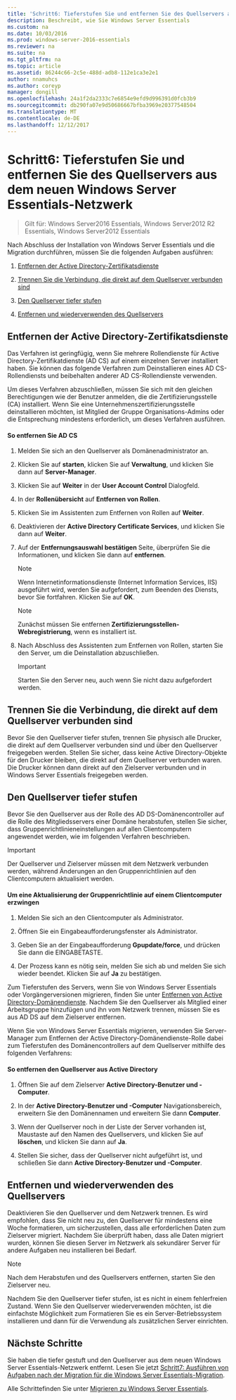 ```yaml
---
title: 'Schritt6: Tieferstufen Sie und entfernen Sie des Quellservers aus dem neuen Windows Server Essentials-Netzwerk'
description: Beschreibt, wie Sie Windows Server Essentials
ms.custom: na
ms.date: 10/03/2016
ms.prod: windows-server-2016-essentials
ms.reviewer: na
ms.suite: na
ms.tgt_pltfrm: na
ms.topic: article
ms.assetid: 86244c66-2c5e-488d-adb8-112e1ca3e2e1
author: nnamuhcs
ms.author: coreyp
manager: dongill
ms.openlocfilehash: 24a1f2da2333c7e6854e9efd9d996391d0fcb3b9
ms.sourcegitcommit: db290fa07e9d50686667bfba3969e20377548504
ms.translationtype: MT
ms.contentlocale: de-DE
ms.lasthandoff: 12/12/2017
---
```

# <a name="step-6-demote-and-remove-the-source-server-from-the-new-windows-server-essentials-network"></a>Schritt6: Tieferstufen Sie und entfernen Sie des Quellservers aus dem neuen Windows Server Essentials-Netzwerk

>Gilt für: Windows Server2016 Essentials, Windows Server2012 R2 Essentials, Windows Server2012 Essentials

Nach Abschluss der Installation von Windows Server Essentials und die Migration durchführen, müssen Sie die folgenden Aufgaben ausführen:  
  
1.  [Entfernen der Active Directory-Zertifikatsdienste](Step-6--Demote-and-remove-the-Source-Server-from-the-new-Windows-Server-Essentials-network.md#BKMK_ADCS)  
  
2.  [Trennen Sie die Verbindung, die direkt auf dem Quellserver verbunden sind](Step-6--Demote-and-remove-the-Source-Server-from-the-new-Windows-Server-Essentials-network.md#BKMK_PhysicallyDisconnect)  
  
3.  [Den Quellserver tiefer stufen](Step-6--Demote-and-remove-the-Source-Server-from-the-new-Windows-Server-Essentials-network.md#BKMK_DemoteTheSourceServer)  
  
4.  [Entfernen und wiederverwenden des Quellservers](Step-6--Demote-and-remove-the-Source-Server-from-the-new-Windows-Server-Essentials-network.md#BKMK_RemoveTheSourceServer)  
  
##  <a name="BKMK_ADCS"></a>Entfernen der Active Directory-Zertifikatsdienste  
 Das Verfahren ist geringfügig, wenn Sie mehrere Rollendienste für Active Directory-Zertifikatdienste (AD CS) auf einem einzelnen Server installiert haben. Sie können das folgende Verfahren zum Deinstallieren eines AD CS-Rollendiensts und beibehalten anderer AD CS-Rollendienste verwenden.  
  
 Um dieses Verfahren abzuschließen, müssen Sie sich mit den gleichen Berechtigungen wie der Benutzer anmelden, die die Zertifizierungsstelle (CA) installiert. Wenn Sie eine Unternehmenszertifizierungsstelle deinstallieren möchten, ist Mitglied der Gruppe Organisations-Admins oder die Entsprechung mindestens erforderlich, um dieses Verfahren ausführen.  
  
#### <a name="to-remove-ad-cs"></a>So entfernen Sie AD CS  
  
1.  Melden Sie sich an den Quellserver als Domänenadministrator an.  
  
2.  Klicken Sie auf **starten**, klicken Sie auf **Verwaltung**, und klicken Sie dann auf **Server-Manager**.  
  
3.  Klicken Sie auf **Weiter** in der **User Account Control** Dialogfeld.  
  
4.  In der **Rollenübersicht** auf **Entfernen von Rollen**.  
  
5.  Klicken Sie im Assistenten zum Entfernen von Rollen auf **Weiter**.  
  
6.  Deaktivieren der **Active Directory Certificate Services**, und klicken Sie dann auf **Weiter**.  
  
7.  Auf der **Entfernungsauswahl bestätigen** Seite, überprüfen Sie die Informationen, und klicken Sie dann auf **entfernen**.  
  
    > [!NOTE]
    >  Wenn Internetinformationsdienste (Internet Information Services, IIS) ausgeführt wird, werden Sie aufgefordert, zum Beenden des Diensts, bevor Sie fortfahren. Klicken Sie auf **OK**.  
  
    > [!NOTE]
    >  Zunächst müssen Sie entfernen **Zertifizierungsstellen-Webregistrierung**, wenn es installiert ist.  
  
8.  Nach Abschluss des Assistenten zum Entfernen von Rollen, starten Sie den Server, um die Deinstallation abzuschließen.  
  
    > [!IMPORTANT]
    >  Starten Sie den Server neu, auch wenn Sie nicht dazu aufgefordert werden.  
  
##  <a name="BKMK_PhysicallyDisconnect"></a>Trennen Sie die Verbindung, die direkt auf dem Quellserver verbunden sind  
 Bevor Sie den Quellserver tiefer stufen, trennen Sie physisch alle Drucker, die direkt auf dem Quellserver verbunden sind und über den Quellserver freigegeben werden. Stellen Sie sicher, dass keine Active Directory-Objekte für den Drucker bleiben, die direkt auf dem Quellserver verbunden waren. Die Drucker können dann direkt auf den Zielserver verbunden und in Windows Server Essentials freigegeben werden.  
  
##  <a name="BKMK_DemoteTheSourceServer"></a>Den Quellserver tiefer stufen  
 Bevor Sie den Quellserver aus der Rolle des AD DS-Domänencontroller auf die Rolle des Mitgliedsservers einer Domäne herabstufen, stellen Sie sicher, dass Gruppenrichtlinieneinstellungen auf allen Clientcomputern angewendet werden, wie im folgenden Verfahren beschrieben.  
  
> [!IMPORTANT]
>  Der Quellserver und Zielserver müssen mit dem Netzwerk verbunden werden, während Änderungen an den Gruppenrichtlinien auf den Clientcomputern aktualisiert werden.  
  
#### <a name="to-force-a-group-policy-update-on-a-client-computer"></a>Um eine Aktualisierung der Gruppenrichtlinie auf einem Clientcomputer erzwingen  
  
1.  Melden Sie sich an den Clientcomputer als Administrator.  
  
2.  Öffnen Sie ein Eingabeaufforderungsfenster als Administrator.  
  
3.  Geben Sie an der Eingabeaufforderung **Gpupdate/force**, und drücken Sie dann die EINGABETASTE.  
  
4.  Der Prozess kann es nötig sein, melden Sie sich ab und melden Sie sich wieder beendet. Klicken Sie auf **Ja** zu bestätigen.  
  
 Zum Tieferstufen des Servers, wenn Sie von Windows Server Essentials oder Vorgängerversionen migrieren, finden Sie unter [Entfernen von Active Directory-Domänendienste](https://technet.microsoft.com/library/hh472163.aspx). Nachdem Sie den Quellserver als Mitglied einer Arbeitsgruppe hinzufügen und ihn vom Netzwerk trennen, müssen Sie es aus AD DS auf dem Zielserver entfernen.  
  
 Wenn Sie von Windows Server Essentials migrieren, verwenden Sie Server-Manager zum Entfernen der Active Directory-Domänendienste-Rolle dabei zum Tieferstufen des Domänencontrollers auf dem Quellserver mithilfe des folgenden Verfahrens:  
  
#### <a name="to-remove-the-source-server-from-active-directory"></a>So entfernen den Quellserver aus Active Directory  
  
1.  Öffnen Sie auf dem Zielserver **Active Directory-Benutzer und -Computer**.  
  
2.  In der **Active Directory-Benutzer und -Computer** Navigationsbereich, erweitern Sie den Domänennamen und erweitern Sie dann **Computer**.  
  
3.  Wenn der Quellserver noch in der Liste der Server vorhanden ist, Maustaste auf den Namen des Quellservers, und klicken Sie auf **löschen**, und klicken Sie dann auf **Ja**.  
  
4.  Stellen Sie sicher, dass der Quellserver nicht aufgeführt ist, und schließen Sie dann **Active Directory-Benutzer und -Computer**.  
  
##  <a name="BKMK_RemoveTheSourceServer"></a>Entfernen und wiederverwenden des Quellservers  
 Deaktivieren Sie den Quellserver und dem Netzwerk trennen. Es wird empfohlen, dass Sie nicht neu zu, den Quellserver für mindestens eine Woche formatieren, um sicherzustellen, dass alle erforderlichen Daten zum Zielserver migriert. Nachdem Sie überprüft haben, dass alle Daten migriert wurden, können Sie diesen Server im Netzwerk als sekundärer Server für andere Aufgaben neu installieren bei Bedarf.  
  
> [!NOTE]
>  Nach dem Herabstufen und des Quellservers entfernen, starten Sie den Zielserver neu.  
  
 Nachdem Sie den Quellserver tiefer stufen, ist es nicht in einem fehlerfreien Zustand. Wenn Sie den Quellserver wiederverwenden möchten, ist die einfachste Möglichkeit zum Formatieren Sie es ein Server-Betriebssystem installieren und dann für die Verwendung als zusätzlichen Server einrichten.  
  
## <a name="next-steps"></a>Nächste Schritte  
 Sie haben die tiefer gestuft und den Quellserver aus dem neuen Windows Server Essentials-Netzwerk entfernt. Lesen Sie jetzt [Schritt7: Ausführen von Aufgaben nach der Migration für die Windows Server Essentials-Migration](Step-7--Perform-post-migration-tasks-for-the-Windows-Server-Essentials-migration.md).  
  

Alle Schrittefinden Sie unter [Migrieren zu Windows Server Essentials](Migrate-from-Previous-Versions-to-Windows-Server-Essentials-or-Windows-Server-Essentials-Experience.md).

